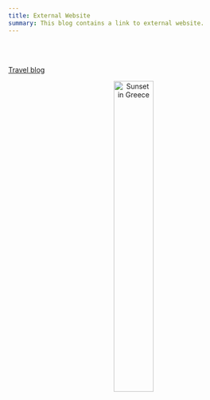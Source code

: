 ```yaml
---
title: External Website
summary: This blog contains a link to external website.
---
```


<br />
<br />



[Travel blog](https://theworldtravelguy.com/)
<center><img src="https://www.elegantthemes.com/blog/wp-content/uploads/2017/06/PS-Im-On-My-Way.jpg" style="width: 40%" alt="Sunset in Greece"></center>





